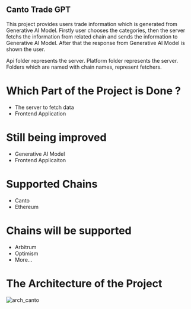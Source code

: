 ## Canto Trade GPT


This project provides users trade information which is generated from Generative AI Model. Firstly user chooses the categories, then the server fetchs the information from related chain and sends the information to Generative AI Model. After that the response from Generative AI Model is shown the user.

Api folder represents the server.
Platform folder represents the server.
Folders which are named with chain names, represent fetchers.

# Which Part of the Project is Done ?
- The server to fetch data
- Frontend Application


# Still being improved 
- Generative AI Model
- Frontend Applicaiton

# Supported Chains
- Canto
- Ethereum


# Chains will be supported
- Arbitrum
- Optimism
- More...

# The Architecture of the Project 
![arch_canto](https://github.com/DogukanGun/CantoHackathonInitProject/assets/59707019/baed7ca9-5f29-4582-a431-d5f4821b3a27)

